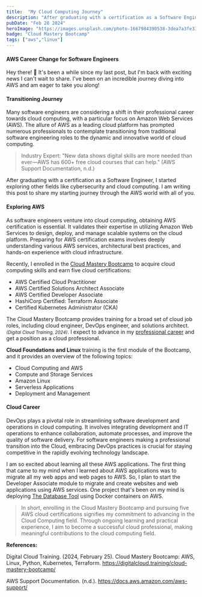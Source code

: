 ```yaml
---
title:  "My Cloud Computing Journey"
description: "After graduating with a certification as a Software Engineer, I started exploring other fields like cybersecurity and cloud computing...."
pubDate: "Feb 28 2024"
heroImage: "https://images.unsplash.com/photo-1667984390538-3dea7a3fe33d?auto=format&fit=crop&w=927&h=927"
badge: "Cloud Mastery Bootcamp"
tags: ["aws","linux"]
---
```


#### AWS Career Change for Software Engineers
Hey there! 🚀 It's been a while since my last post, but I'm back with exciting news I can't wait to share. I've been on an incredible journey diving into AWS and am eager to take you along!

#### Transitioning Journey

Many software engineers are considering a shift in their professional career towards cloud computing, with a particular focus on Amazon Web Services (AWS). The allure of AWS as a leading cloud platform has prompted numerous professionals to contemplate transitioning from traditional software engineering roles to the dynamic and innovative world of cloud computing.

>Industry Expert: "New data shows digital skills are more needed than ever—AWS has 600+ free cloud courses that can help." (AWS Support Documentation, n.d.)

After graduating with a certification as a Software Engineer, I started exploring other fields like cybersecurity and cloud computing. I am writing this post to share my starting journey through the AWS world with all of you.

#### Exploring AWS

As software engineers venture into cloud computing, obtaining AWS certification is essential. It validates their expertise in utilizing Amazon Web Services to design, deploy, and manage scalable systems on the cloud platform. Preparing for AWS certification exams involves deeply understanding various AWS services, architectural best practices, and hands-on experience with cloud infrastructure.

Recently, I enrolled in the <a href="https://digitalcloud.training/cloud-mastery-bootcamp/?megamenu" target="_blank">Cloud Mastery Bootcamp</a>  to acquire cloud computing skills and earn five cloud certifications:

- AWS Certified Cloud Practitioner
- AWS Certified Solutions Architect Associate
- AWS Certified Developer Associate
- HashiCorp Certified: Terraform Associate
- Certified Kubernetes Administrator (CKA)

The Cloud Mastery Bootcamp provides training for a broad set of cloud job roles, including cloud engineer, DevOps engineer, and solutions architect. *<small>(Digital Cloud Training, 2024)</small>*. I expect to advance in my <a href="https://www.hcoco1.com/cv" target="_blank">professional career</a>  and get a position as a cloud professional.

**Cloud Foundations and Linux** training is the first module of the Bootcamp, and it provides an overview of the following topics:

- Cloud Computing and AWS
- Compute and Storage Services
- Amazon Linux
- Serverless Applications
- Deployment and Management

#### Cloud Career

DevOps plays a pivotal role in streamlining software development and operations in cloud computing. It involves integrating development and IT operations to enhance collaboration, automate processes, and improve the quality of software delivery. For software engineers making a professional transition into the Cloud, embracing DevOps practices is crucial for staying competitive in the rapidly evolving technology landscape.

I am so excited about learning all these AWS applications. The first thing that came to my mind when I learned about AWS applications was to migrate all my web apps and web pages to AWS. So, I plan to start the Developer Associate module to migrate and create websites and web applications using AWS services. One project that's been on my mind is deploying <a href="https://www.hcoco1.com/portfolio/database-tool" target="_blank">The Database Tool</a> using Docker containers on AWS.

>In short, enrolling in the Cloud Mastery Bootcamp and pursuing five AWS cloud certifications signifies my commitment to advancing in the Cloud Computing field. Through ongoing learning and practical experience, I aim to become a successful cloud professional, making meaningful contributions to the cloud computing field.

 
**References:**

Digital Cloud Training. (2024, February 25). Cloud Mastery Bootcamp: AWS, Linux, Python, Kubernetes, Terraform. https://digitalcloud.training/cloud-mastery-bootcamp/

AWS Support Documentation. (n.d.). https://docs.aws.amazon.com/aws-support/